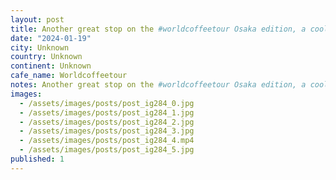 ```yaml
---
layout: post
title: Another great stop on the #worldcoffeetour Osaka edition, a cool shipping container cafe that just opened in Nakazakicho a hipster neighbour that somehow escaped destruction during the war. The flair
date: "2024-01-19"
city: Unknown
country: Unknown
continent: Unknown
cafe_name: Worldcoffeetour
notes: Another great stop on the #worldcoffeetour Osaka edition, a cool shipping container cafe that just opened in Nakazakicho a hipster neighbour that somehow escaped destruction during the war. The flair produced fantastic espresso.
images:
  - /assets/images/posts/post_ig284_0.jpg
  - /assets/images/posts/post_ig284_1.jpg
  - /assets/images/posts/post_ig284_2.jpg
  - /assets/images/posts/post_ig284_3.jpg
  - /assets/images/posts/post_ig284_4.mp4
  - /assets/images/posts/post_ig284_5.jpg
published: 1
---
```

